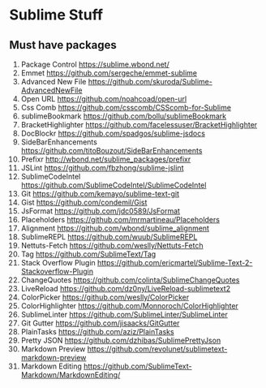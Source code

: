 Sublime Stuff
=============

Must have packages
-----------------
1. Package Control https://sublime.wbond.net/
2. Emmet https://github.com/sergeche/emmet-sublime
3. Advanced New File https://github.com/skuroda/Sublime-AdvancedNewFile
4. Open URL https://github.com/noahcoad/open-url
5. Css Comb https://github.com/csscomb/CSScomb-for-Sublime
6. sublimeBookmark https://github.com/bollu/sublimeBookmark
7. BracketHighlighter https://github.com/facelessuser/BracketHighlighter
8. DocBlockr https://github.com/spadgos/sublime-jsdocs
9. SideBarEnhancements https://github.com/titoBouzout/SideBarEnhancements
10. Prefixr http://wbond.net/sublime_packages/prefixr
11. JSLint https://github.com/fbzhong/sublime-jslint
12. SublimeCodeIntel https://github.com/SublimeCodeIntel/SublimeCodeIntel
13. Git https://github.com/kemayo/sublime-text-git
14. Gist https://github.com/condemil/Gist
15. JsFormat https://github.com/jdc0589/JsFormat
16. Placeholders https://github.com/mrmartineau/Placeholders
17. Alignment https://github.com/wbond/sublime_alignment
18. SublimeREPL https://github.com/wuub/SublimeREPL
19. Nettuts-Fetch https://github.com/weslly/Nettuts-Fetch
20. Tag https://github.com/SublimeText/Tag
21. Stack Overflow Plugin https://github.com/ericmartel/Sublime-Text-2-Stackoverflow-Plugin
22. ChangeQuotes https://github.com/colinta/SublimeChangeQuotes
23. LiveReload https://github.com/dz0ny/LiveReload-sublimetext2
24. ColorPicker https://github.com/weslly/ColorPicker
25. ColorHighlighter https://github.com/Monnoroch/ColorHighlighter
26. SublimeLinter https://github.com/SublimeLinter/SublimeLinter
27. Git Gutter https://github.com/jisaacks/GitGutter
28. PlainTasks https://github.com/aziz/PlainTasks
29. Pretty JSON https://github.com/dzhibas/SublimePrettyJson
30. Markdown Preview https://github.com/revolunet/sublimetext-markdown-preview
31. Markdown Editing https://github.com/SublimeText-Markdown/MarkdownEditing/

